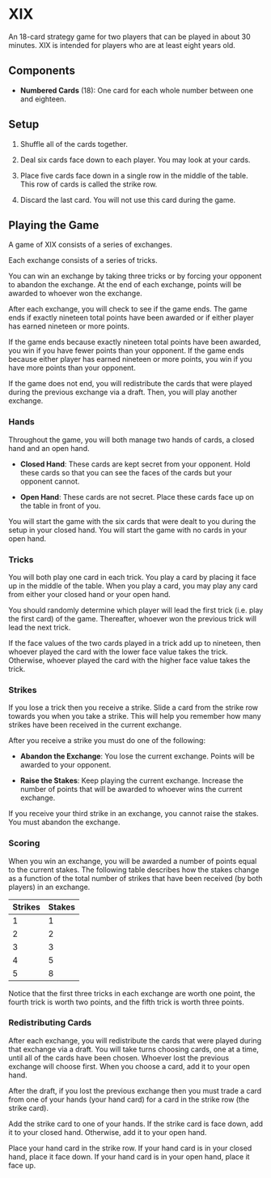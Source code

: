 # XIX
An 18-card strategy game for two players that can be played in about 30 minutes.
XIX is intended for players who are at least eight years old.

## Components
  - **Numbered Cards** (18): One card for each whole number between one and eighteen.

## Setup
  1. Shuffle all of the cards together.

  2. Deal six cards face down to each player. You may look at your cards.

  3. Place five cards face down in a single row in the middle of the table. This row of cards is called the strike row.

  4. Discard the last card. You will not use this card during the game.

## Playing the Game
A game of XIX consists of a series of exchanges.

Each exchange consists of a series of tricks.

You can win an exchange by taking three tricks or by forcing your opponent to abandon the exchange.
At the end of each exchange, points will be awarded to whoever won the exchange.

After each exchange, you will check to see if the game ends. The game ends if exactly nineteen total points have been awarded or if either player has earned nineteen or more points.

If the game ends because exactly nineteen total points have been awarded, you win if you have fewer points than your opponent. If the game ends because either player has earned nineteen or more points, you win if you have more points than your opponent.

If the game does not end, you will redistribute the cards that were played during the previous exchange via a draft. Then, you will play another exchange.

### Hands
Throughout the game, you will both manage two hands of cards, a closed hand and an open hand.

  - **Closed Hand**: These cards are kept secret from your opponent. Hold these cards so that you can see the faces of the cards but your opponent cannot.

  - **Open Hand**: These cards are not secret. Place these cards face up on the table in front of you.

You will start the game with the six cards that were dealt to you during the setup in your closed hand.  You will start the game with no cards in your open hand.

### Tricks
You will both play one card in each trick.
You play a card by placing it face up in the middle of the table.
When you play a card, you may play any card from either your closed hand or your open hand.

You should randomly determine which player will lead the first trick (i.e. play the first card) of the game. Thereafter, whoever won the previous trick will lead the next trick.

If the face values of the two cards played in a trick add up to nineteen, then whoever played the card with the lower face value takes the trick. Otherwise, whoever played the card with the higher face value takes the trick.

### Strikes
If you lose a trick then you receive a strike. Slide a card from the strike row towards you when you take a strike. This will help you remember how many strikes have been received in the current exchange.

After you receive a strike you must do one of the following:

  - **Abandon the Exchange**: You lose the current exchange. Points will be awarded to your opponent.

  - **Raise the Stakes**: Keep playing the current exchange. Increase the number of points that will be awarded to whoever wins the current exchange.

If you receive your third strike in an exchange, you cannot raise the stakes. You must abandon the exchange.

### Scoring
When you win an exchange, you will be awarded a number of points equal to the current stakes.
The following table describes how the stakes change as a function of the total number of strikes that have been received (by both players) in an exchange.

| Strikes | Stakes|
|---------|--------|
| 1 | 1 |
| 2 | 2 |
| 3 | 3 |
| 4 | 5 |
| 5 | 8 |

Notice that the first three tricks in each exchange are worth one point, the fourth trick is worth two points, and the fifth trick is worth three points.

### Redistributing Cards
After each exchange, you will redistribute the cards that were played during that exchange via a draft. You will take turns choosing cards, one at a time, until all of the cards have been chosen.
Whoever lost the previous exchange will choose first.
When you choose a card, add it to your open hand.

After the draft, if you lost the previous exchange then you must trade a card from one of your hands (your hand card) for a card in the strike row (the strike card).

Add the strike card to one of your hands. If the strike card is face down, add it to your closed hand. Otherwise, add it to your open hand.

Place your hand card in the strike row. If your hand card is in your closed hand, place it face down. If your hand card is in your open hand, place it face up.

